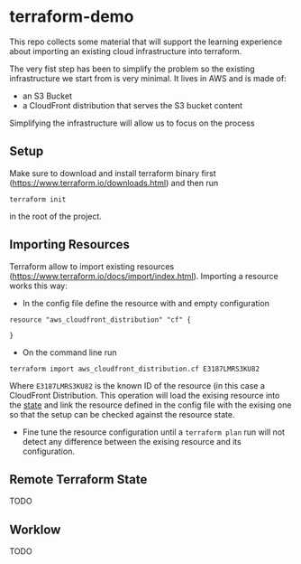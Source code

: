 # terraform-demo



This repo collects some material that will support the learning experience about importing an existing cloud infrastructure into terraform. 

The very fist step has been to simplify the problem so the existing infrastructure we start from is very minimal. It lives in AWS and is made of: 

* an S3 Bucket
* a CloudFront distribution that serves the S3 bucket content

Simplifying the infrastructure will allow us to focus on the process

## Setup 

Make sure to download and install terraform binary first (https://www.terraform.io/downloads.html) and then run 

`terraform init`

in the root of the project.



## Importing Resources

Terraform allow to import existing resources (https://www.terraform.io/docs/import/index.html). 
Importing a resource works this way: 

* In the config file define the resource with and empty configuration

```
resource "aws_cloudfront_distribution" "cf" {

}
```

* On the command line run 

`terraform import aws_cloudfront_distribution.cf E3187LMRS3KU82`

Where `E3187LMRS3KU82` is the known ID of the resource (in this case a CloudFront Distribution. This operation will load the exising resource into the [state](https://www.terraform.io/docs/state/) and link the resource defined in the config file with the exising one so that the setup can be checked against the resource state.

* Fine tune the resource configuration until a `terraform plan` run will not detect any difference between the exising resource and its configuration. 



## Remote Terraform State

TODO

## Worklow

TODO







